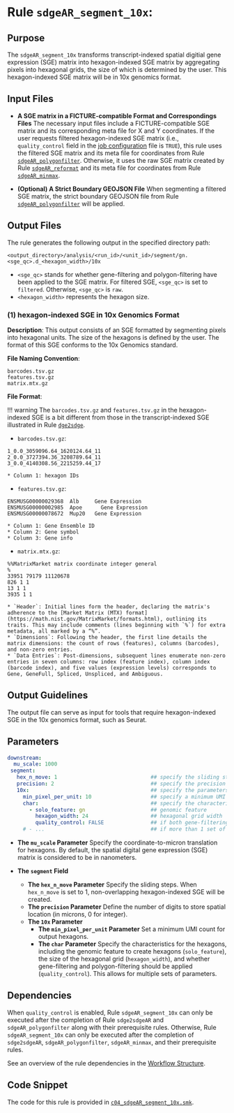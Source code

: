 # Rule `sdgeAR_segment_10x`:

## Purpose
The `sdgeAR_segment_10x` transforms transcript-indexed spatial digitial gene expression (SGE) matrix into hexagon-indexed SGE matrix by aggregating pixels into hexagonal grids, the size of which is determined by the user. This hexagon-indexed SGE matrix will be in 10x genomics format.


## Input Files
* **A SGE matrix in a FICTURE-compatible Format and Correspondings Files**
The necessary input files include a FICTURE-compatible SGE matrix and its corresponding meta file for X and Y coordinates. If the user requests 
filtered hexagon-indexed SGE matrix (i.e., `quality_control` field in the [job configuration](../../basic_usage/job_config.md) file is `TRUE`), this rule uses the filtered SGE matrix and its meta file for coordinates from Rule [`sdgeAR_polygonfilter`](./sdgeAR_polygonfilter.md). Otherwise, it uses the raw SGE matrix created by Rule [`sdgeAR_reformat`](./sdgeAR_reformat.md) and its meta file for coordinates from Rule [`sdgeAR_minmax`](./sdgeAR_minmax.md). 

* **(Optional) A Strict Boundary GEOJSON File**
When segmenting a filtered SGE matrix, the strict boundary GEOJSON file from Rule [`sdgeAR_polygonfilter`](./sdgeAR_polygonfilter.md) will be applied.


## Output Files
The rule generates the following output in the specified directory path:
```
<output_directory>/analysis/<run_id>/<unit_id>/segment/gn.<sge_qc>.d_<hexagon_width>/10x
```
* `<sge_qc>` stands for whether gene-filtering and polygon-filtering have been applied to the SGE matrix. For filtered SGE, `<sge_qc>` is set to `filtered`. Otherwise, `<sge_qc>` is `raw`.
* `<hexagon_width>` represents the hexagon size.

### (1) hexagon-indexed SGE in 10x Genomics Format

**Description**: This output consists of an SGE formatted by segmenting pixels into hexagonal units. The size of the hexagons is defined by the user. The format of this SGE conforms to the 10x Genomics standard.

**File Naming Convention**: 
```
barcodes.tsv.gz
features.tsv.gz
matrix.mtx.gz
```

**File Format**:

!!! warning
    The `barcodes.tsv.gz` and `features.tsv.gz` in the hexagon-indexed SGE is a bit different from those in the transcript-indexed SGE illustrated in Rule [`dge2sdge`](./dge2sdge.md).

* `barcodes.tsv.gz`:
```
1_0.0_3059096.64_1620124.64_11
2_0.0_3727394.36_3208789.64_11
3_0.0_4140308.56_2215259.44_17
```
    * Column 1: hexagon IDs

* `features.tsv.gz`:
```
ENSMUSG00000029368	Alb	    Gene Expression
ENSMUSG00000002985	Apoe	  Gene Expression
ENSMUSG00000078672	Mup20 	Gene Expression
```
    * Column 1: Gene Ensemble ID
    * Column 2: Gene symbol
    * Column 3: Gene info

* `matrix.mtx.gz`:
```
%%MatrixMarket matrix coordinate integer general
%
33951 79179 11120678
826 1 1
13 1 1
3935 1 1
```
    * `Header`: Initial lines form the header, declaring the matrix's adherence to the [Market Matrix (MTX) format](https://math.nist.gov/MatrixMarket/formats.html), outlining its traits. This may include comments (lines beginning with `%`) for extra metadata, all marked by a “%”.
    * `Dimensions`: Following the header, the first line details the matrix dimensions: the count of rows (features), columns (barcodes), and non-zero entries.
    * `Data Entries`: Post-dimensions, subsequent lines enumerate non-zero entries in seven columns: row index (feature index), column index (barcode index), and five values (expression levels) corresponds to Gene, GeneFull, Spliced, Unspliced, and Ambiguous.

## Output Guidelines
The output file can serve as input for tools that require hexagon-indexed SGE in the 10x genomics format, such as Seurat.

## Parameters
```yaml
downstream:
  mu_scale: 1000        
 segment:
   hex_n_move: 1                              ## specify the sliding step in segmentation
   precision: 2                               ## specify the precision parameter for segmentation                   
   10x:                                       ## specify the parameters for creating hexagon-indexed SGE in 10x genomics format    
     min_pixel_per_unit: 10                   ## specify a minimum UMI count of hexagons
     char:                                    ## specify the characteristics for hexagon segmentation, including genomic feature, hexagon size and SGE filtering
       - solo_feature: gn                     ## genomic feature
         hexagon_width: 24                    ## hexagonal grid width
         quality_control: FALSE               ## if both gene-filtering and polygon-filtering should be applied
     # - ...                                  ## if more than 1 set of hexagon is needed ```
```

* **The `mu_scale` Parameter**
  Specify the coordinate-to-micron translation for hexagons. By default, the spatial digital gene expression (SGE) matrix is considered to be in nanometers.

* **The `segment` Field**
  * **The `hex_n_move` Parameter**
    Specify the sliding steps. When `hex_n_move` is set to 1, non-overlapping hexagon-indexed SGE will be created.
  * **The `precision` Parameter**
    Define the number of digits to store spatial location (in microns, 0 for integer).
  * **The `10x` Parameter**
    * **The `min_pixel_per_unit` Parameter**
      Set a minimum UMI count for output hexagons.
    * **The `char` Parameter**
      Specify the characteristics for the hexagons, including the genomic feature to create hexagons (`solo_feature`), the size of the hexagonal grid (`hexagon_width`), and whether gene-filtering and polygon-filtering should be applied (`quality_control`). This allows for multiple sets of parameters.

## Dependencies
When `quality_control` is enabled, Rule `sdgeAR_segment_10x` can only be executed after the completion of Rule `sdge2sdgeAR` and `sdgeAR_polygonfilter` along with their prerequisite rules. Otherwise, Rule `sdgeAR_segment_10x` can only be executed after the completion of `sdge2sdgeAR`, `sdgeAR_polygonfilter`, `sdgeAR_minmax`, and their prerequisite rules.

See an overview of the rule dependencies in the [Workflow Structure](../../home/workflow_structure.md).

## Code Snippet
The code for this rule is provided in [`c04_sdgeAR_segment_10x.smk`](https://github.com/seqscope/NovaScope/blob/main/rules/c04_sdgeAR_segment_10x.smk).
